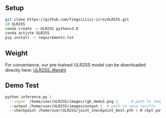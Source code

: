 ## Setup
```bash
git clone https://github.com/Yingziiiiii-icra/ULR2SS.git 
cd ULR2SS
conda create -n ULR2SS python=3.8
conda activte ULR2SS
pip install -r requirements.txt
```

## Weight
For convenience, our pre-trained ULR2SS model can be downloaded directly here:
[ULR2SS_Weight](https://drive.google.com/file/d/1QhA2XHYmiajAhTJt9WqJocHGk6vEq3Tj/view)

## Demo Test
```bash
python inference.py \
  --input  /home/user/ULR2SS/images/rgb_demo1.png \      # path to image/folder
  --output /home/user/ULR2SS/images/output \  # path to save results
  --checkpoint /home/user/ULR2SS/joint_checkpoint_best.pth \ # ckpt path
```
